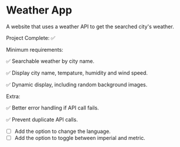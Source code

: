 # Weather App
 A website that uses a weather API to get the searched city's weather.

Project Complete: ✅


Minimum requirements: 

✅ Searchable weather by city name.

✅ Display city name, tempature, humidity and wind speed.

✅ Dynamic display, including random background images.

Extra: 

✅ Better error handling if API call fails.

✅ Prevent duplicate API calls. 
- [ ] Add the option to change the language. 
- [ ] Add the option to toggle between imperial and metric. 
